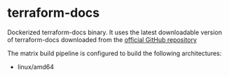 # terraform-docs
Dockerized terraform-docs binary.
It uses the latest downloadable version of terraform-docs downloaded from the [official GitHub repository](https://github.com/terraform-docs/)

The matrix build pipeline is configured to build the following architectures:
* linux/amd64